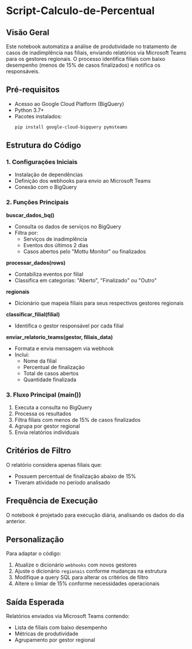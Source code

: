# Script-Calculo-de-Percentual

## Visão Geral
Este notebook automatiza a análise de produtividade no tratamento de casos de inadimplência nas filiais, enviando relatórios via Microsoft Teams para os gestores regionais. O processo identifica filiais com baixo desempenho (menos de 15% de casos finalizados) e notifica os responsáveis.

## Pré-requisitos
- Acesso ao Google Cloud Platform (BigQuery)
- Python 3.7+
- Pacotes instalados:
  ```bash
  pip install google-cloud-bigquery pymsteams
  ```

## Estrutura do Código

### 1. Configurações Iniciais
- Instalação de dependências
- Definição dos webhooks para envio ao Microsoft Teams
- Conexão com o BigQuery

### 2. Funções Principais

**buscar_dados_bq()**
- Consulta os dados de serviços no BigQuery
- Filtra por:
  - Serviços de inadimplência
  - Eventos dos últimos 2 dias
  - Casos abertos pelo "Mottu Monitor" ou finalizados

**processar_dados(rows)**
- Contabiliza eventos por filial
- Classifica em categorias: "Aberto", "Finalizado" ou "Outro"

**regionais**
- Dicionário que mapeia filiais para seus respectivos gestores regionais

**classificar_filial(filial)**
- Identifica o gestor responsável por cada filial

**enviar_relatorio_teams(gestor, filiais_data)**
- Formata e envia mensagem via webhook
- Inclui:
  - Nome da filial
  - Percentual de finalização
  - Total de casos abertos
  - Quantidade finalizada

### 3. Fluxo Principal (main())
1. Executa a consulta no BigQuery
2. Processa os resultados
3. Filtra filiais com menos de 15% de casos finalizados
4. Agrupa por gestor regional
5. Envia relatórios individuais

## Critérios de Filtro
O relatório considera apenas filiais que:
- Possuem percentual de finalização abaixo de 15%
- Tiveram atividade no período analisado

## Frequência de Execução
O notebook é projetado para execução diária, analisando os dados do dia anterior.

## Personalização
Para adaptar o código:
1. Atualize o dicionário `webhooks` com novos gestores
2. Ajuste o dicionário `regionais` conforme mudanças na estrutura
3. Modifique a query SQL para alterar os critérios de filtro
4. Altere o limiar de 15% conforme necessidades operacionais

## Saída Esperada
Relatórios enviados via Microsoft Teams contendo:
- Lista de filiais com baixo desempenho
- Métricas de produtividade
- Agrupamento por gestor regional
